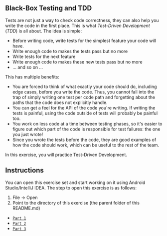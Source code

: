 Black-Box Testing and TDD
-----------------------

Tests are not just a way to check code correctness, they can also help you write the code in the first place. This is what _Test-Driven Development_ (_TDD_) is all about. The idea is simple:

- Before writing code, write tests for the simplest feature your code will have.
- Write enough code to makes the tests pass but no more
- Write tests for the next feature
- Write enough code to makes these new tests pass but no more
- ... and so on ...

This has multiple benefits:

- You are forced to think of what exactly your code should do, including edge cases, before you write the code. Thus, you cannot fall into the trap of simply writing one test per code path and forgetting about the paths that the code does not explicitly handle.
- You can get a feel for the API of the code you're writing. If writing the tests is painful, using the code outside of tests will probably be painful too.
- You work on less code at a time between testing phases, so it's easier to figure out which part of the code is responsible for test failures: the one you just wrote!
- Since you wrote the tests before the code, they are good examples of how the code should work, which can be useful to the rest of the team.

In this exercise, you will practice Test-Driven Development.

## Instructions

You can open this exercise set and start working on it using Android Studio/IntelliJ IDEA. The step to open this exercise is as follows:

1. File -> Open 
2. Point to the directory of this exercise (the parent folder of this README.md)

- [`Part 1`](src/ch/epfl/sweng/testing/part1/README.md)
- [`Part 2`](src/ch/epfl/sweng/testing/part2/README.md)
- [`Part 3`](src/ch/epfl/sweng/testing/part3/README.md)
